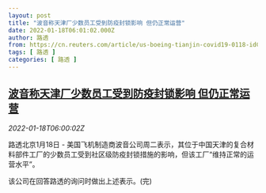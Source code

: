```yaml
---
layout: post
title: "波音称天津厂少数员工受到防疫封锁影响 但仍正常运营"
date: 2022-01-18T06:01:02.000Z
author: 路透
from: https://cn.reuters.com/article/us-boeing-tianjin-covid19-0118-idCNKBS2JS0C0
tags: [ 路透 ]
categories: [ 路透 ]
---
```

<!--1642485662000-->
[波音称天津厂少数员工受到防疫封锁影响 但仍正常运营](https://cn.reuters.com/article/us-boeing-tianjin-covid19-0118-idCNKBS2JS0C0)
------

<div>
<div><i>2022-01-18T06:00:02Z</i></div><p>路透北京1月18日 - 美国飞机制造商波音公司周二表示，其位于中国天津的复合材料部件工厂的少数员工受到社区级防疫封锁措施的影响，但该工厂“维持正常的运营水平”。</p><p>该公司在回答路透的询问时做出上述表示。(完)</p>
</div>
